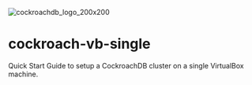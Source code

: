 ![cockroachdb_logo_200x200](https://cloud.githubusercontent.com/assets/17366371/15595199/081080f4-2411-11e6-8ec8-e5f385b7a994.png)
# cockroach-vb-single
Quick Start Guide to setup a CockroachDB cluster on a single VirtualBox machine.

